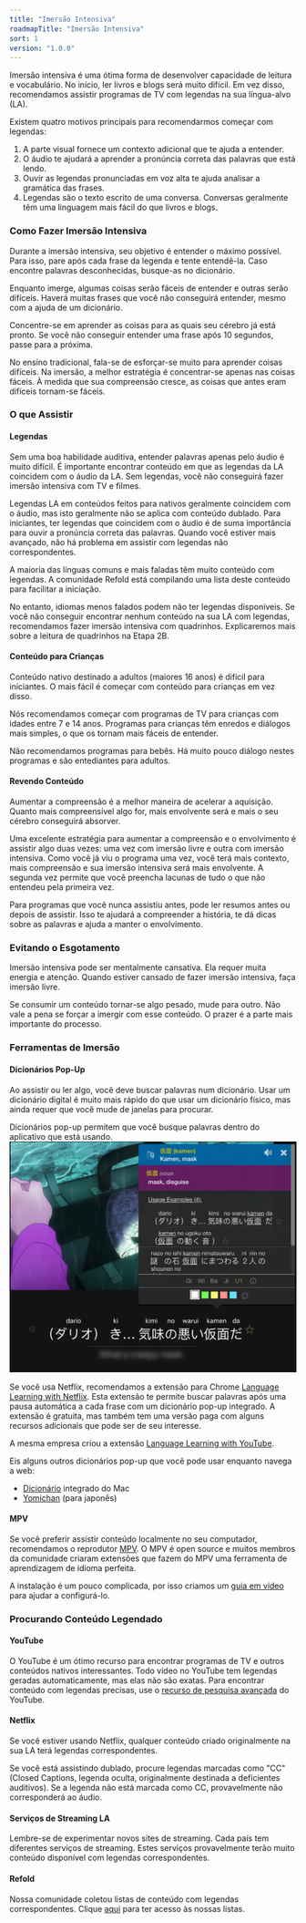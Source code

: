 ```yaml
---
title: "Imersão Intensiva"
roadmapTitle: "Imersão Intensiva"
sort: 1
version: "1.0.0"
---
```


Imersão intensiva é uma ótima forma de desenvolver capacidade de leitura e vocabulário. No início, ler livros e blogs será muito difícil. Em vez disso, recomendamos assistir programas de TV com legendas na sua língua-alvo (LA).

Existem quatro motivos principais para recomendarmos começar com legendas:

1. A parte visual fornece um contexto adicional que te ajuda a entender.
1. O áudio te ajudará a aprender a pronúncia correta das palavras que está lendo.
1. Ouvir as legendas pronunciadas em voz alta te ajuda analisar a gramática das frases.
1. Legendas são o texto escrito de uma conversa. Conversas geralmente têm uma linguagem mais fácil do que livros e blogs.

### Como Fazer Imersão Intensiva

Durante a imersão intensiva, seu objetivo é entender o máximo possível. Para isso, pare após cada frase da legenda e tente entendê-la. Caso encontre palavras desconhecidas, busque-as no dicionário.

Enquanto imerge, algumas coisas serão fáceis de entender e outras serão difíceis. Haverá muitas frases que você não conseguirá entender, mesmo com a ajuda de um dicionário.

Concentre-se em aprender as coisas para as quais seu cérebro já está pronto. Se você não conseguir entender uma frase após 10 segundos, passe para a próxima.

No ensino tradicional, fala-se de esforçar-se muito para aprender coisas difíceis. Na imersão, a melhor estratégia é concentrar-se apenas nas coisas fáceis. À medida que sua compreensão cresce, as coisas que antes eram difíceis tornam-se fáceis.

### O que Assistir

#### Legendas

Sem uma boa habilidade auditiva, entender palavras apenas pelo áudio é muito difícil. É importante encontrar conteúdo em que as legendas da LA coincidem com o áudio da LA. Sem legendas, você não conseguirá fazer imersão intensiva com TV e filmes.

Legendas LA em conteúdos feitos para nativos geralmente coincidem com o áudio, mas isto geralmente não se aplica com conteúdo dublado. Para iniciantes, ter legendas que coincidem com o áudio é de suma importância para ouvir a pronúncia correta das palavras. Quando você estiver mais avançado, não há problema em assistir com legendas não correspondentes.

A maioria das línguas comuns e mais faladas têm muito conteúdo com legendas. A comunidade Refold está compilando uma lista deste conteúdo para facilitar a iniciação.

No entanto, idiomas menos falados podem não ter legendas disponíveis. Se você não conseguir encontrar nenhum conteúdo na sua LA com legendas, recomendamos fazer imersão intensiva com quadrinhos. Explicaremos mais sobre a leitura de quadrinhos na Etapa 2B.

#### Conteúdo para Crianças

Conteúdo nativo destinado a adultos (maiores 16 anos) é difícil para iniciantes. O mais fácil é começar com conteúdo para crianças em vez disso.

Nós recomendamos começar com programas de TV para crianças com idades entre 7 e 14 anos. Programas para crianças têm enredos e diálogos mais simples, o que os tornam mais fáceis de entender.

Não recomendamos programas para bebês. Há muito pouco diálogo nestes programas e são entediantes para adultos.

#### Revendo Conteúdo

Aumentar a compreensão é a melhor maneira de acelerar a aquisição. Quanto mais compreensível algo for, mais envolvente será e mais o seu cérebro conseguirá absorver.

Uma excelente estratégia para aumentar a compreensão e o envolvimento é assistir algo duas vezes: uma vez com imersão livre e outra com imersão intensiva. Como você já viu o programa uma vez, você terá mais contexto, mais compreensão e sua imersão intensiva será mais envolvente. A segunda vez permite que você preencha lacunas de tudo o que não entendeu pela primeira vez.

Para programas que você nunca assistiu antes, pode ler resumos antes ou depois de assistir. Isso te ajudará a compreender a história, te dá dicas sobre as palavras e ajuda a manter o envolvimento.

### Evitando o Esgotamento

Imersão intensiva pode ser mentalmente cansativa. Ela requer muita energia e atenção. Quando estiver cansado de fazer imersão intensiva, faça imersão livre.

Se consumir um conteúdo tornar-se algo pesado, mude para outro. Não vale a pena se forçar a imergir com esse conteúdo. O prazer é a parte mais importante do processo.

### Ferramentas de Imersão

#### Dicionários Pop-Up

Ao assistir ou ler algo, você deve buscar palavras num dicionário. Usar um dicionário digital é muito mais rápido do que usar um dicionário físico, mas ainda requer que você mude de janelas para procurar.

Dicionários pop-up permitem que você busque palavras dentro do aplicativo que está usando. ![](../../../images/popup-dictionary.png)

Se você usa Netflix, recomendamos a extensão para Chrome [Language Learning with Netflix][llwn-link]. Esta extensão te permite buscar palavras após uma pausa automática a cada frase com um dicionário pop-up integrado. A extensão é gratuita, mas também tem uma versão paga com alguns recursos adicionais que pode ser de seu interesse.

A mesma empresa criou a extensão [Language Learning with YouTube][llwyt-link].

Eis alguns outros dicionários pop-up que você pode usar enquanto navega a web:

-   [Dicionário][mac-dictionary] integrado do Mac
-   [Yomichan][yomichan] (para japonês)

#### MPV

Se você preferir assistir conteúdo localmente no seu computador, recomendamos o reprodutor [MPV][mpv-link]. O MPV é open source e muitos membros da comunidade criaram extensões que fazem do MPV uma ferramenta de aprendizagem de idioma perfeita.

A instalação é um pouco complicada, por isso criamos um [guia em vídeo][mpv-guide] para ajudar a configurá-lo.

### Procurando Conteúdo Legendado

#### YouTube

O YouTube é um ótimo recurso para encontrar programas de TV e outros conteúdos nativos interessantes. Todo vídeo no YouTube tem legendas geradas automaticamente, mas elas não são exatas. Para encontrar conteúdo com legendas precisas, use o [ recurso de pesquisa avançada][youtube-sub-search] do YouTube.

#### Netflix

Se você estiver usando Netflix, qualquer conteúdo criado originalmente na sua LA terá legendas correspondentes.

Se você está assistindo dublado, procure legendas marcadas como "CC" (Closed Captions, legenda oculta, originalmente destinada a deficientes auditivos). Se a legenda não está marcada como CC, provavelmente não corresponderá ao áudio.

#### Serviços de Streaming LA

Lembre-se de experimentar novos sites de streaming. Cada país tem diferentes serviços de streaming. Estes serviços provavelmente terão muito conteúdo disponível com legendas correspondentes.

#### Refold

Nossa comunidade coletou listas de conteúdo com legendas correspondentes. Clique [aqui][join-link] para ter acesso às nossas listas.

[join-link]: /join
[llwn-link]: https://languagelearningwithnetflix.com/
[llwyt-link]: https://chrome.google.com/webstore/detail/language-learning-with-yo/jkhhdcaafjabenpmpcpgdjiffdpmmcjb
[yomichan]: https://chrome.google.com/webstore/detail/yomichan/ogmnaimimemjmbakcfefmnahgdfhfami
[mac-dictionary]: https://wokabulary.com/blog/the-built-in-dictionary-on-mac-and-iphone.html
[mpv-link]: https://mpv.io/
[mpv-guide]: https://youtu.be/bbg6ztWecbU
[youtube-sub-search]: https://support.google.com/youtube/answer/3029103?hl=en
